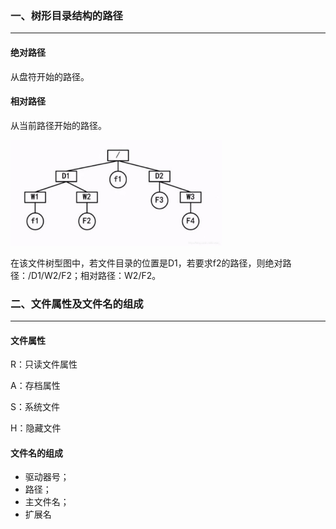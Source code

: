 ### 一、树形目录结构的路径

---

#### 绝对路径

从盘符开始的路径。

#### 相对路径

从当前路径开始的路径。

<img src="img/watermark,type_ZmFuZ3poZW5naGVpdGk,shadow_10,text_aHR0cHM6Ly9ibG9nLmNzZG4ubmV0L2ltcmVhbF8=,size_16,color_FFFFFF,t_70-20220809103601763.jpeg" alt="img" style="zoom: 33%;" />

在该文件树型图中，若文件目录的位置是D1，若要求f2的路径，则绝对路径：/D1/W2/F2；相对路径：W2/F2。



### 二、文件属性及文件名的组成

---

#### 文件属性

R：只读文件属性

A：存档属性

S：系统文件

H：隐藏文件

#### 文件名的组成

- 驱动器号；
- 路径；
- 主文件名；
- 扩展名